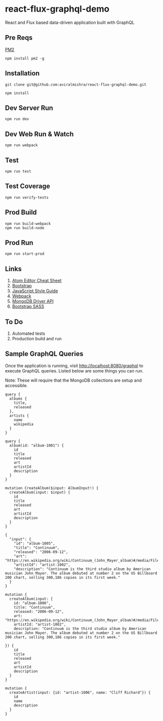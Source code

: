 # react-flux-graphql-demo

React and Flux based data-driven application built with GraphQL

## Pre Reqs

[PM2](https://www.npmjs.com/package/pm2)

```
npm install pm2 -g
```

## Installation

```
git clone git@github.com:aviralmishra/react-flux-graphql-demo.git

npm install
```

## Dev Server Run

```
npm run dev
```

## Dev Web Run & Watch

```
npm run webpack
```

## Test

```
npm run test
```

## Test Coverage

```
npm run verify-tests
```

## Prod Build

```
npm run build-webpack
npm run build-node
```

## Prod Run

```
npm run start-prod
```

## Links

1. [Atom Editor Cheat Sheet](https://gist.github.com/chrissimpkins/5bf5686bae86b8129bee#atom_search)
2. [Bootstrap](http://getbootstrap.com/docs/3.3/css/)
3. [JavaScript Style Guide](https://github.com/airbnb/javascript)
4. [Webpack](https://github.com/webpack/docs/wiki/configuration)
5. [MongoDB Driver API](http://mongodb.github.io/node-mongodb-native/3.0/api/)
6. [Bootstrap SASS](https://github.com/twbs/bootstrap-sass)

## To Do

1. Automated tests
2. Production build and run

## Sample GraphQL Queries

Once the application is running, visit <http://localhost:8080/graphql> to execute GraphQL queries. Listed below are some things you can run.

Note: These will require that the MongoDB collections are setup and accessible.

```
query {
  albums {
    title,
    released
  },
  artists {
    name
    wikipedia
  }
}
```

```
query {
  album(id: "album-1001") {
    id
    title
    released
    art
    artistId
    description
  }
}
```

```
mutation CreateAlbum($input: AlbumInput!) {
  createAlbum(input: $input) {
    id
    title
    released
    art
    artistId
    description
  }
}

{
  "input": {
    "id": "album-1005",
    "title": "Continuum",
    "released": "2006-09-12",
    "art": "https://en.wikipedia.org/wiki/Continuum_(John_Mayer_album)#/media/File:Continuum_(album).png",
    "artistId": "artist-1002",
    "description": "Continuum is the third studio album by American musician John Mayer. The album debuted at number 2 on the US Billboard 200 chart, selling 300,186 copies in its first week."
  }
}
```

```
mutation {
  createAlbum(input: {
    id: "album-1006",
    title: "Continuum",
    released: "2006-09-12",
    art: "https://en.wikipedia.org/wiki/Continuum_(John_Mayer_album)#/media/File:Continuum_(album).png",
    artistId: "artist-1002",
    description: "Continuum is the third studio album by American musician John Mayer. The album debuted at number 2 on the US Billboard 200 chart, selling 300,186 copies in its first week."

}) {
    id
    title
    released
    art
    artistId
    description
  }
}
```

```
mutation {
  createArtist(input: {id: "artist-1006", name: "Cliff Richard"}) {
    id
    name
    description
  }
}
```
